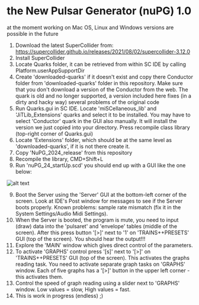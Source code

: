 # the New Pulsar Generator (nuPG) 1.0 

at the moment working on Mac OS, Linux and Windows versions are possible in the future

1. Download the latest SuperCollider from: https://supercollider.github.io/releases/2021/08/02/supercollider-3.12.0
2. Install SuperCollider
3. Locate Quarks folder, it can be retrieved from within SC IDE by calling Platform.userAppSupportDir
4. Create 'downloaded-quarks' if it doesn't exist and copy there Conductor folder from 'downloaded-quarks' folder in this repository. Make sure that you don't download a version of the Conductor from the web. The quark is old and no longer supported, a version included here fixes (in a dirty and hacky way) several problems of the original code
4. Run Quarks.gui in SC IDE. Locate 'miSCellaneous_lib' and 'JiTLib_Extensions' quarks and select it to be installed. You may have to select 'Conductor' quark in the GUI also manually. It will install the version we just copied into your directory. Press recompile class library (top-right corner of Quarks.gui)
5. Locate 'Extensions' folder, which should be at the same level as 'downloaded-quarks', if it is not there create it.
6. Copy 'NuPG_2024_release' from this repository
7. Recompile the library, CMD+Shift+L
8. Run 'nuPG_24_startUp.scd' you should end up with a GUI like the one below:

![alt text](https://github.com/marcinpiet/nuPG_1.0/blob/main/nuPG_2024_ScreenShot.png?raw=true)

9. Boot the Server using the 'Server' GUI at the bottom-left corner of the screen. Look at IDE's Post window for messages to see if the Server boots properly. Known problems: sample rate mismatch (fix it in the System Settings/Audio Midi Settings).
10. When the Server is booted, the program is mute, you need to input (draw) data into the 'pulsaret' and 'envelope' tables (middle of the screen). After this press button '[>]' next to '1' on 'TRAINS++PRESETS' GUI (top of the screen). You should hear the output!!! 
11. Explore the 'MAIN' window which gives direct control of the parameters. 
12. To activate 'GRAPHS' control press '[s]' next to '[>]' on 'TRAINS++PRESETS' GUI (top of the screen). This activates the graphs reading task. You need to activate separate graph tasks on 'GRAPHS' window. Each of five graphs has a '[>]' button in the upper left corner - this activates them. 
13. Control the speed of graph reading using a slider next to 'GRAPHS' window. Low values = slow, High values = fast. 
14. This is work in progress (endless) ;)          
 



